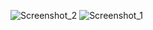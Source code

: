 ![Screenshot_2](https://github.com/user-attachments/assets/d8c9a922-2298-4f99-83e2-602169b82390)
![Screenshot_1](https://github.com/user-attachments/assets/6fe18e47-f064-4028-878c-d197080c78ec)
